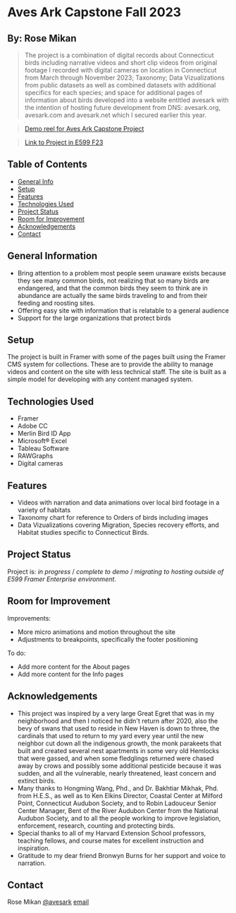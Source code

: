 # Aves Ark Capstone Fall 2023

## By: Rose Mikan

> The project is a combination of digital records about Connecticut birds including narrative videos and short clip videos from original footage I recorded with digital cameras on location in Connecticut from March through November 2023; Taxonomy; Data Vizualizations from public datasets as well as combined datasets with additional specifics for each species; and space for additional pages of information about birds developed into a website entitled avesark with the intention of hosting future development from DNS: avesark.org, avesark.com and avesark.net which I secured earlier this year.  

> [Demo reel for Aves Ark Capstone Project](https://youtu.be/Z9vFpsifWTU)

> [Link to Project in E599 F23](https://framer.com/projects/avesark--mul8yCWtLm11RA7McgLR)

## Table of Contents
* [General Info](#general-information)
* [Setup](#setup)
* [Features](#features)
* [Technologies Used](#technologies-used)
* [Project Status](#project-status)
* [Room for Improvement](#room-for-improvement)
* [Acknowledgements](#acknowledgements)
* [Contact](#contact)

## General Information

- Bring attention to a problem most people seem unaware exists because they see many common birds, not realizing that so many birds are endangered, and that the common birds they seem to think are in abundance are actually the same birds traveling to and from their feeding and roosting sites.
- Offering easy site with information that is relatable to a general audience
- Support for the large organizations that protect birds

## Setup
The project is built in Framer with some of the pages built using the Framer CMS system for collections. These are to provide the ability to manage videos and content on the site with less technical staff. The site is built as a simple model for developing with any content managed system. 

## Technologies Used
- Framer
- Adobe CC
- Merlin Bird ID App
- Microsoft® Excel
- Tableau Software
- RAWGraphs
- Digital cameras


## Features
- Videos with narration and data animations over local bird footage in a variety of habitats
- Taxonomy chart for reference to Orders of birds including images
- Data Vizualizations covering Migration, Species recovery efforts, and Habitat studies specific to Connecticut Birds.


## Project Status
Project is: _in progress_ / _complete to demo_ / _migrating to hosting outside of E599 Framer Enterprise environment_. 

## Room for Improvement

Improvements:
- More micro animations and motion throughout the site
- Adjustments to breakpoints, specifically the footer positioning

To do:
- Add more content for the About pages
- Add more content for the Info pages


## Acknowledgements
- This project was inspired by a very large Great Egret that was in my neighborhood and then I noticed he didn't return after 2020, also the bevy of swans that used to reside in New Haven is down to three, the cardinals that used to return to my yard every year until the new neighbor cut down all the indigenous growth, the monk parakeets that built and created several nest apartments in some very old Hemlocks that were gassed, and when some fledglings returned were chased away by crows and possibly some additional pesticide because it was sudden, and all the vulnerable, nearly threatened, least concern and extinct birds.
- Many thanks to Hongming Wang, Phd., and Dr. Bakhtiar Mikhak, Phd. from H.E.S., as well as to Ken Elkins
Director, Coastal Center at Milford Point, Connecticut Audubon Society, and to Robin Ladouceur
Senior Center Manager, Bent of the River Audubon Center from the National Audubon Society, and to all the people working to improve legislation, enforcement, research, counting and protecting birds.
- Special thanks to all of my Harvard Extension School professors, teaching fellows, and course mates for excellent instruction and inspiration.
-  Gratitude to my dear friend Bronwyn Burns for her support and voice to narration.


## Contact
Rose Mikan [@avesark](https://www.youtube.com/@avesark/) [email](avesarkorg@gmail.com)